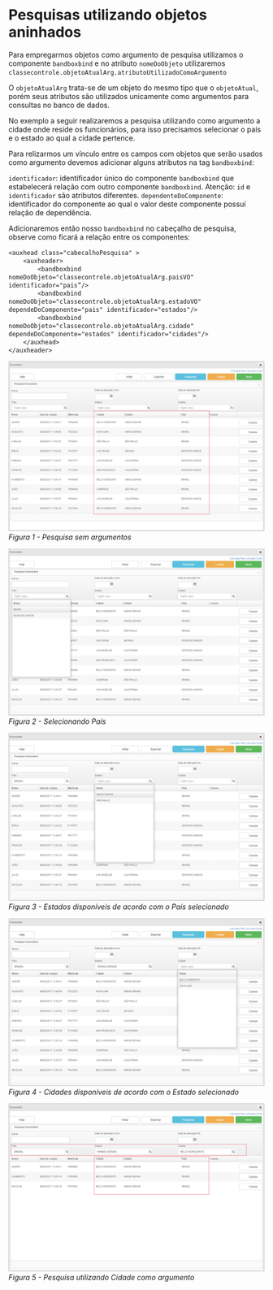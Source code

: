 # Pesquisas utilizando objetos aninhados

Para empregarmos objetos como argumento de pesquisa utilizamos o componente ``bandboxbind`` e no atributo ``nomeDoObjeto`` utilizaremos ``classecontrole.objetoAtualArg.atributoUtilizadoComoArgumento``

O ``objetoAtualArg`` trata-se de um objeto do mesmo tipo que o ``objetoAtual``, porém seus atributos são utilizados unicamente como argumentos para consultas no banco de dados.

No exemplo a seguir realizaremos a pesquisa utilizando como argumento a cidade onde reside os funcionários, para isso precisamos selecionar o país e o estado ao qual a cidade pertence.

Para relizarmos um vínculo entre os campos com objetos que serão usados como argumento devemos adicionar alguns atributos na tag ``bandboxbind``:

``identificador``: identificador único do componente ``bandboxbind`` que estabelecerá relação com outro componente ``bandboxbind``. Atenção: ``id`` e ``identificador`` são atributos diferentes. 
``dependenteDoComponente``: identificador do componente ao qual o valor deste componente possuí relação de dependência.

Adicionaremos então nosso ``bandboxbind`` no cabeçalho de pesquisa, observe como ficará a relação entre os componentes:

	<auxhead class="cabecalhoPesquisa" >
		<auxheader>
			<bandboxbind nomeDoObjeto="classecontrole.objetoAtualArg.paisVO" identificador="pais”/>
			<bandboxbind nomeDoObjeto="classecontrole.objetoAtualArg.estadoVO" dependeDoComponente="pais" identificador="estados"/>
			<bandboxbind nomeDoObjeto="classecontrole.objetoAtualArg.cidade" dependeDoComponente="estados" identificador="cidades"/>
		</auxhead>
	</auxheader>

![](imagens/pesquisa_utilizando_objetos_aninhados_1.png)
*Figura 1 - Pesquisa sem argumentos*
 
![](imagens/pesquisa_utilizando_objetos_aninhados_2.png)
*Figura 2 - Selecionando País*

![](imagens/pesquisa_utilizando_objetos_aninhados_3.png)
*Figura 3 - Estados disponíveis de acordo com o País selecionado*

![](imagens/pesquisa_utilizando_objetos_aninhados_4.png)
*Figura 4 - Cidades disponíveis de acordo com o Estado selecionado*

![](imagens/pesquisa_utilizando_objetos_aninhados_5.png)
*Figura 5 - Pesquisa utilizando Cidade como argumento*

